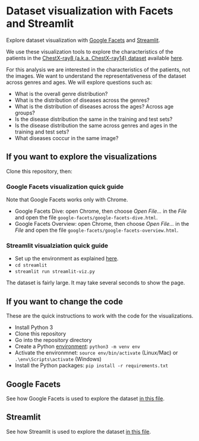 # Dataset visualization with Facets and Streamlit

Explore dataset visualization with [Google Facets](./google-facets/google-facets.md) and
[Streamlit](#streamlit).

We use these visualization tools to explore the characteristics of the patients in the
[ChestX-ray8 (a.k.a. ChestX-ray14) dataset](https://arxiv.org/abs/1705.02315) available
[here](https://nihcc.app.box.com/v/ChestXray-NIHCC).

For this analysis we are interested in the characteristics of the patients, not the images. We want
to understand the representativeness of the dataset across genres and ages. We will explore
questions such as:

- What is the overall genre distribution?
- What is the distribution of diseases across the genres?
- What is the distribution of diseases across the ages? Across age groups?
- Is the disease distribution the same in the training and test sets?
- Is the disease distribution the same across genres and ages in the training and test sets?
- What diseases coccur in the same image?

## If you want to explore the visualizations

Clone this repository, then:

### Google Facets visualization quick guide

Note that Google Facets works only with Chrome.

- Google Facets Dive: open Chrome, then choose _Open File..._ in the _File_ and open the file
    `google-facets/google-facets-dive.html`.
- Google Facets Overview: open Chrome, then choose _Open File..._ in the _File_ and open the file
    `google-facets/google-facets-overview.html`.

### Streamlit visualziation quick guide

- Set up the environment as explained [here](#if-you-want-to-change-the-code).
- `cd streamlit`
- `streamlit run streamlit-viz.py`

The dataset is fairly large. It may take several seconds to show the page.

## If you want to change the code

These are the quick instructions to work with the code for the visualizations.

- Install Python 3
- Clone this repository
- Go into the repository directory
- Create a Python [environment](https://packaging.python.org/guides/installing-using-pip-and-virtual-environments/#creating-a-virtual-environment):
  `python3 -m venv env`
- Activate the environmnet: `source env/bin/activate` (Linux/Mac) or `.\env\Scripts\activate` (Windows)
- Install the Python packages: `pip install -r requirements.txt`

## Google Facets

See how Google Facets is used to explore the dataset [in this file](./google-facets/google-facets.md).

## Streamlit

See how Streamlit is used to explore the dataset [in this file](./streamlit/streamlit.md).

